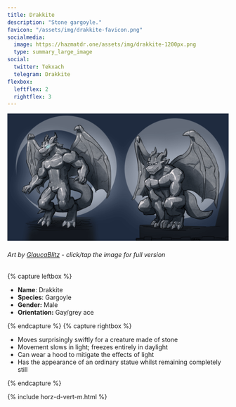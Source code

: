 ```yaml
---
title: Drakkite
description: "Stone gargoyle."
favicon: "/assets/img/drakkite-favicon.png"
socialmedia:
  image: https://hazmatdr.one/assets/img/drakkite-1200px.png
  type: summary_large_image
social:
  twitter: Tekxach
  telegram: Drakkite
flexbox:
  leftflex: 2
  rightflex: 3
---
```


[![Refsheet Image](/assets/img/drakkite-1200px.png)](/assets/img/drakkite.png)
###### Art by [GlaucaBlitz](https://www.furaffinity.net/user/GlaucaBlitz) - <span class="desktop-only">click</span><span class="raw-only">/</span><span class="mobile-only">tap</span> the image for full version

	
{% capture leftbox %}

- **Name**: Drakkite
- **Species**: Gargoyle
- **Gender:** Male
- **Orientation:** Gay/grey ace

{% endcapture %}
{% capture rightbox %}

* Moves surprisingly swiftly for a creature made of stone
* Movement slows in light; freezes entirely in daylight
* Can wear a hood to mitigate the effects of light
* Has the appearance of an ordinary statue whilst remaining completely still

{% endcapture %}

<!-- Turns capture groups into a flex box. Must come after capture groups. -->
{% include horz-d-vert-m.html %}
